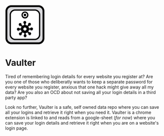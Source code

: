 ![logo](icon_8x.png)

# Vaulter

Tired of remembering login details for every website you register at? Are you one of those who deliberatly wants to keep a separate password for every website you register, anxious that one hack might give away all my data? Are you also an OCD about not saving all your login details in a third party app?

Look no further, Vaulter is a safe, self owned data repo where you can save all your logins and retrieve it right when you need it. Vaulter is a chrome extension is linked to and reads from a google-sheet (_for now_) where you can save your login details and retrieve it right when you are on a website's login page.
